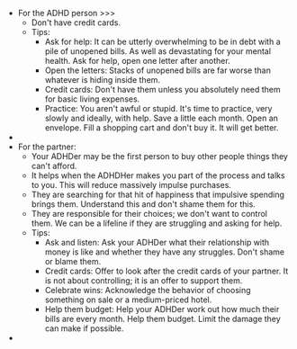 - For the ADHD person >>>
    - Don't have credit cards.
    - Tips:
        - Ask for help: It can be utterly overwhelming to be in debt with a pile of unopened bills. As well as devastating for your mental health. Ask for help, open one letter after another.
        - Open the letters: Stacks of unopened bills are far worse than whatever is hiding inside them.
        - Credit cards: Don't have them unless you absolutely need them for basic living expenses.
        - Practice: You aren't awful or stupid. It's time to practice, very slowly and ideally, with help. Save a little each month. Open an envelope. Fill a shopping cart and don't buy it. It will get better.
- 
- For the partner:
    - Your ADHDer may be the first person to buy other people things they can't afford. 
    - It helps when the ADHDHer makes you part of the process and talks to you. This will reduce massively impulse purchases.
    - They are searching for that hit of happiness that impulsive spending brings them. Understand this and don't shame them for this.
    - They are responsible for their choices; we don't want to control them. We can be a lifeline if they are struggling and asking for help.
    - Tips:
        - Ask and listen: Ask your ADHDer what their relationship with money is like and whether they have any struggles. Don't shame or blame them. 
        - Credit cards: Offer to look after the credit cards of your partner. It is not about controlling; it is an offer to support them.
        - Celebrate wins: Acknowledge the behavior of choosing something on sale or a medium-priced hotel.
        - Help them budget: Help your ADHDer work out how much their bills are every month. Help them budget. Limit the damage they can make if possible.
- 
